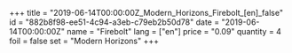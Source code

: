 +++
title = "2019-06-14T00:00:00Z_Modern_Horizons_Firebolt_[en]_false"
id = "882b8f98-ee51-4c94-a3eb-c79eb2b50d78"
date = "2019-06-14T00:00:00Z"
name = "Firebolt"
lang = ["en"]
price = "0.09"
quantity = 4
foil = false
set = "Modern Horizons"
+++
